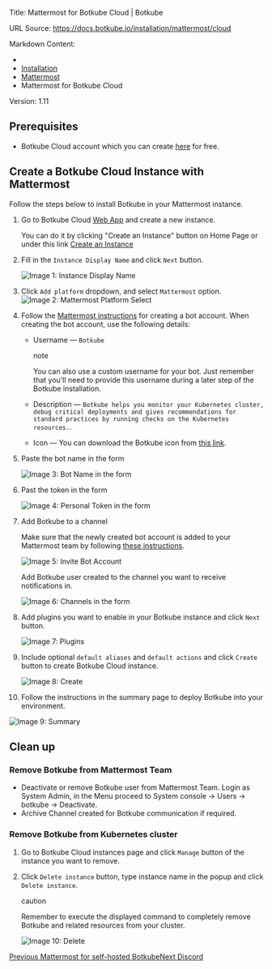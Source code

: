 Title: Mattermost for Botkube Cloud | Botkube

URL Source: https://docs.botkube.io/installation/mattermost/cloud

Markdown Content:
*   [](https://docs.botkube.io/)
*   [Installation](https://docs.botkube.io/)
*   [Mattermost](https://docs.botkube.io/installation/mattermost/)
*   Mattermost for Botkube Cloud

Version: 1.11

Prerequisites[​](#prerequisites "Direct link to Prerequisites")
---------------------------------------------------------------

*   Botkube Cloud account which you can create [here](https://app.botkube.io/) for free.

Create a Botkube Cloud Instance with Mattermost[​](#create-a-botkube-cloud-instance-with-mattermost "Direct link to Create a Botkube Cloud Instance with Mattermost")
---------------------------------------------------------------------------------------------------------------------------------------------------------------------

Follow the steps below to install Botkube in your Mattermost instance.

1.  Go to Botkube Cloud [Web App](https://app.botkube.io/) and create a new instance.
    
    You can do it by clicking "Create an Instance" button on Home Page or under this link [Create an Instance](https://app.botkube.io/instances/add)
    
2.  Fill in the `Instance Display Name` and click `Next` button.
    
    ![Image 1: Instance Display Name](https://docs.botkube.io/assets/images/mattermost_instance_display_name-b35605d19eef1ecc93de54d6eefacae5.png)
    
3.  Click `Add platform` dropdown, and select `Mattermost` option. ![Image 2: Mattermost Platform Select](https://docs.botkube.io/assets/images/mm_platform_select-aac36ca4e34549bef88cc00b3603f4ac.png)
    
4.  Follow the [Mattermost instructions](https://developers.mattermost.com/integrate/reference/bot-accounts/) for creating a bot account. When creating the bot account, use the following details:
    
    *   Username — `Botkube`
        
        note
        
        You can also use a custom username for your bot. Just remember that you'll need to provide this username during a later step of the Botkube installation.
        
    *   Description — `Botkube helps you monitor your Kubernetes cluster, debug critical deployments and gives recommendations for standard practices by running checks on the Kubernetes resources.`.
        
    *   Icon — You can download the Botkube icon from [this link](https://github.com/kubeshop/botkube/blob/main/branding/logos/botkube-black-192x192.png).
        
5.  Paste the bot name in the form
    
    ![Image 3: Bot Name in the form](https://docs.botkube.io/assets/images/mm_form_bot_name-987d8023e3f95e038072afa00b124eef.png)
    
6.  Past the token in the form
    
    ![Image 4: Personal Token in the form](https://docs.botkube.io/assets/images/mm_personal_token_form-1629ebe4b91aef0765809c70b619cba7.png)
    
7.  Add Botkube to a channel
    
    Make sure that the newly created bot account is added to your Mattermost team by following [these instructions](https://developers.mattermost.com/integrate/reference/bot-accounts/#bot-account-creation).
    
    ![Image 5: Invite Bot Account](https://docs.botkube.io/assets/images/invite-93908b3daf15ba3c0b87ab8522107fe6.png)
    
    Add Botkube user created to the channel you want to receive notifications in.
    
    ![Image 6: Channels in the form](https://docs.botkube.io/assets/images/mm_channels_form-2bcedf3a15e879c1c0fb01b22e95edc7.png)
    
8.  Add plugins you want to enable in your Botkube instance and click `Next` button.
    
    ![Image 7: Plugins](https://docs.botkube.io/assets/images/mm_add_plugins-a9d627e9575fd90aa56676a8d809c700.png)
    
9.  Include optional `default aliases` and `default actions` and click `Create` button to create Botkube Cloud instance.
    
    ![Image 8: Create](https://docs.botkube.io/assets/images/mm_create-069ec4b9176f0f58d424e665fa4b2472.png)
    
10.  Follow the instructions in the summary page to deploy Botkube into your environment.
    

![Image 9: Summary](https://docs.botkube.io/assets/images/mm_summary-bfdc3ff0af6735b41a17d7219fd6b6f0.png)

Clean up[​](#clean-up "Direct link to Clean up")
------------------------------------------------

### Remove Botkube from Mattermost Team[​](#remove-botkube-from-mattermost-team "Direct link to Remove Botkube from Mattermost Team")

*   Deactivate or remove Botkube user from Mattermost Team. Login as System Admin, in the Menu proceed to System console -> Users -> botkube -> Deactivate.
*   Archive Channel created for Botkube communication if required.

### Remove Botkube from Kubernetes cluster[​](#remove-botkube-from-kubernetes-cluster "Direct link to Remove Botkube from Kubernetes cluster")

1.  Go to Botkube Cloud instances page and click `Manage` button of the instance you want to remove.
    
2.  Click `Delete instance` button, type instance name in the popup and click `Delete instance`.
    
    caution
    
    Remember to execute the displayed command to completely remove Botkube and related resources from your cluster.
    
    ![Image 10: Delete](https://docs.botkube.io/assets/images/mm_instance_delete-27fe3622760a4cbbd7c92d13d7ddcd41.png)
    

[Previous Mattermost for self-hosted Botkube](https://docs.botkube.io/installation/mattermost/self-hosted)[Next Discord](https://docs.botkube.io/installation/discord/)
